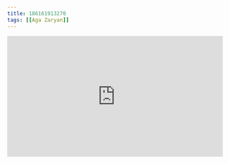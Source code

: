 ```yaml
---
title: 186161913270
tags: [[Aga Zaryan]]
---
```

<iframe allow="accelerometer; autoplay; clipboard-write; encrypted-media; gyroscope; picture-in-picture" allowfullscreen="" frameborder="0" height="281" id="youtube_iframe" src="https://www.youtube.com/embed/VpsrHt-Qnw8?feature=oembed&amp;enablejsapi=1&amp;origin=https://safe.txmblr.com&amp;wmode=opaque" width="500"></iframe>